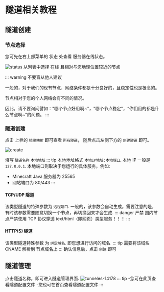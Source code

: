# 隧道相关教程

## 隧道创建

### 节点选择

您可先在右上部菜单的 状态 处查看 服务器在线状态。

![status](https://pic.5-5.site/i/2023/01/17/xa3b29.webp)
从列表中选择 在线 且相对与您地理位置较近的节点

::: warning 不要盲从他人建议

一般的，对于我们的现有节点，网络条件都是十分良好的，且稳定性也是极高的。

节点相对于您的个人网络会有不同的情况。

因此，请不要询问譬如："哪个节点好用啊~"，"哪个节点稳定"，“你们用的都是什么节点啊~”的问题。
:::

### 隧道创建

点击 上栏的 `镜缘映射` 即可查看 `所有隧道`， 随后点击左侧下方的 `创建隧道` 即可。

![create](https://pic.5-5.site/i/2023/01/17/xckgg8.webp)

填写 `隧道名称` `本地地址`
::: tip 本地地址格式
`本地IP地址:本地端口`.
本地 IP 一般是 `127.0.0.1`.
本地端口则取决于您运行的具体服务，例如:

- Minecraft Java 服务器为 25565
- 网站端口为 80/443
:::

#### TCP/UDP 隧道

该类型隧道的特殊参数为 `远程端口`.
一般的，该参数会自动生成，需要注意的是，有时该参数需要随意切换一个节点，再切换回来才会生成.
::: danger 严禁
国内节点严禁使用 TCP 协议穿透 text/html（即网页）类型服务！！！
:::

#### HTTP(S) 隧道

该类型隧道特殊参数 为 `绑定域名`.
即您想进行访问的域名.
::: tip
需要将该域名 CNAME 解析到 节点域名上
:::
确认信息后，点击 `创建` 即可

## 隧道管理

点击隧道名称，即可进入隧道管理界面.
![tunneles-14178](https://pic.5-5.site/i/2023/01/17/xe95wy.webp)
::: tip -您可在此页查看隧道配置文件 -您也可在首页查看隧道配置文件
:::
